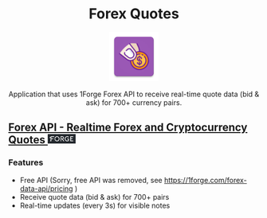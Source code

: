 <h1 align="center">Forex Quotes</h1>

<p align="center"><img src="https://github.com/BeeTrain/ForexQuotes/blob/master/app/src/main/ic_launcher-web.png" width="100" height="100"></p>
<p align="center">Application that uses 1Forge Forex API to receive real-time quote data (bid & ask) for 700+ currency pairs.</p>

## [Forex API - Realtime Forex and Cryptocurrency Quotes  ![Forex API](https://github.com/BeeTrain/ForexQuotes/blob/master/media/forge_logo.png)](https://1forge.com/forex-data-api)

### Features
* Free API (Sorry, free API was removed, see https://1forge.com/forex-data-api/pricing )
* Receive quote data (bid & ask) for 700+ pairs
* Real-time updates (every 3s) for visible notes
